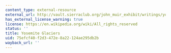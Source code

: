 ```yaml
---
content_type: external-resource
external_url: http://vault.sierraclub.org/john_muir_exhibit/writings/yosemite_glaciers.aspx
has_external_license_warning: true
license: https://en.wikipedia.org/wiki/All_rights_reserved
status: ''
title: Yosemite Glaciers
uid: 75efcf40-f2d3-472e-8a22-124ae295db2b
wayback_url: ''
---
```

